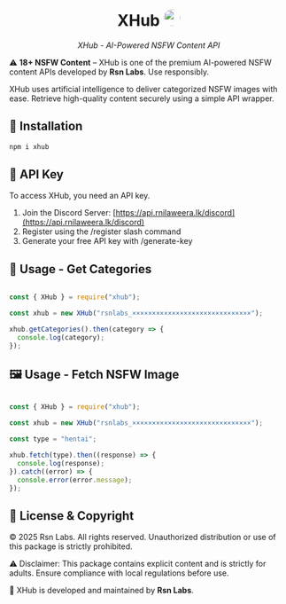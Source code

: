 <h1 align="center"><b>XHub</b> <img src="https://i.ibb.co/0J89TrT/rsn-bot-1.png" width="30" style="border-radius: 50%; margin-bottom: -5px"></h1>
<p align="center"><i>XHub - AI-Powered NSFW Content API</i></p>

⚠️ **18+ NSFW Content** – XHub is one of the premium AI-powered NSFW content APIs developed by **Rsn Labs**. Use responsibly.

XHub uses artificial intelligence to deliver categorized NSFW images with ease. Retrieve high-quality content securely using a simple API wrapper.

## 🚀 Installation

```bash
npm i xhub
```

## 🔑 API Key

To access XHub, you need an API key.

1. Join the Discord Server: [https://api.rnilaweera.lk/discord](https://api.rnilaweera.lk/discord)
2. Register using the /register slash command
3. Generate your free API key with /generate-key

## 📂 Usage - Get Categories
```javascript

const { XHub } = require("xhub");

const xhub = new XHub("rsnlabs_××××××××××××××××××××××××××××××");

xhub.getCategories().then(category => {
  console.log(category);
});
```

## 🖼 Usage - Fetch NSFW Image
```javascript

const { XHub } = require("xhub");

const xhub = new XHub("rsnlabs_××××××××××××××××××××××××××××××");

const type = "hentai";

xhub.fetch(type).then((response) => {
  console.log(response);
}).catch((error) => {
  console.error(error.message);
});
```

## 📜 License & Copyright

© 2025 Rsn Labs. All rights reserved.
Unauthorized distribution or use of this package is strictly prohibited.


⚠️ Disclaimer: This package contains explicit content and is strictly for adults. Ensure compliance with local regulations before use.

🔞 XHub is developed and maintained by **Rsn Labs**.